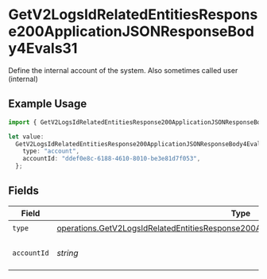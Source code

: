 # GetV2LogsIdRelatedEntitiesResponse200ApplicationJSONResponseBody4Evals31

Define the internal account of the system. Also sometimes called user (internal)

## Example Usage

```typescript
import { GetV2LogsIdRelatedEntitiesResponse200ApplicationJSONResponseBody4Evals31 } from "orq-poc-typescript-multi-env-version/models/operations";

let value:
  GetV2LogsIdRelatedEntitiesResponse200ApplicationJSONResponseBody4Evals31 = {
    type: "account",
    accountId: "ddef0e8c-6188-4610-8010-be3e81d7f053",
  };
```

## Fields

| Field                                                                                                                                                                                            | Type                                                                                                                                                                                             | Required                                                                                                                                                                                         | Description                                                                                                                                                                                      |
| ------------------------------------------------------------------------------------------------------------------------------------------------------------------------------------------------ | ------------------------------------------------------------------------------------------------------------------------------------------------------------------------------------------------ | ------------------------------------------------------------------------------------------------------------------------------------------------------------------------------------------------ | ------------------------------------------------------------------------------------------------------------------------------------------------------------------------------------------------ |
| `type`                                                                                                                                                                                           | [operations.GetV2LogsIdRelatedEntitiesResponse200ApplicationJSONResponseBody4Evals3Type](../../models/operations/getv2logsidrelatedentitiesresponse200applicationjsonresponsebody4evals3type.md) | :heavy_check_mark:                                                                                                                                                                               | N/A                                                                                                                                                                                              |
| `accountId`                                                                                                                                                                                      | *string*                                                                                                                                                                                         | :heavy_check_mark:                                                                                                                                                                               | The id of the resource                                                                                                                                                                           |